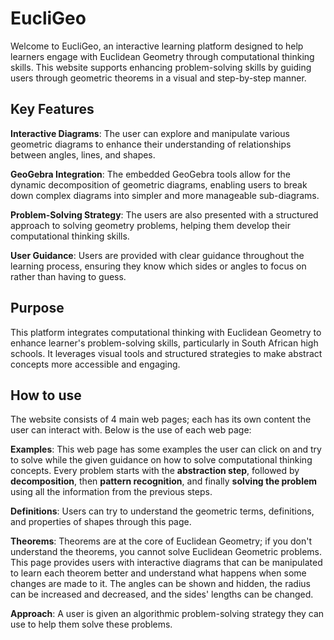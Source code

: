 # EucliGeo
Welcome to EucliGeo, an interactive learning platform designed to help learners engage with Euclidean Geometry through computational thinking skills. This website supports enhancing problem-solving skills by guiding users through geometric theorems in a visual and step-by-step manner.

## Key Features

**Interactive Diagrams**: The user can explore and manipulate various geometric diagrams to enhance their understanding of relationships between angles, lines, and shapes.

**GeoGebra Integration**: The embedded GeoGebra tools allow for the dynamic decomposition of geometric diagrams, enabling users to break down complex diagrams into simpler and more manageable sub-diagrams.

**Problem-Solving Strategy**: The users are also presented with a structured approach to solving geometry problems, helping them develop their computational thinking skills.

**User Guidance**: Users are provided with clear guidance throughout the learning process, ensuring they know which sides or angles to focus on rather than having to guess.

## Purpose
This platform integrates computational thinking with Euclidean Geometry to enhance learner's problem-solving skills, particularly in South African high schools. It leverages visual tools and structured strategies to make abstract concepts more accessible and engaging.

## How to use
The website consists of 4 main web pages; each has its own content the user can interact with. Below is the use of each web page:

**Examples**: This web page has some examples the user can click on and try to solve while the given guidance on how to solve computational thinking concepts. Every problem starts with the **abstraction step**, followed by **decomposition**, then **pattern recognition**, and finally **solving the problem** using all the information from the previous steps.

**Definitions**: Users can try to understand the geometric terms, definitions, and properties of shapes through this page. 

**Theorems**: Theorems are at the core of Euclidean Geometry; if you don't understand the theorems, you cannot solve Euclidean Geometric problems. This page provides users with interactive diagrams that can be manipulated to learn each theorem better and understand what happens when some changes are made to it. The angles can be shown and hidden, the radius can be increased and decreased, and the sides' lengths can be changed.

**Approach**: A user is given an algorithmic problem-solving strategy they can use to help them solve these problems.


